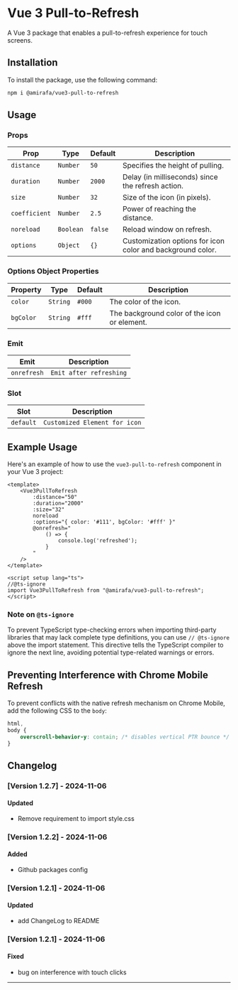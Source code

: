 # Vue 3 Pull-to-Refresh

A Vue 3 package that enables a pull-to-refresh experience for touch screens.

## Installation

To install the package, use the following command:

```bash
npm i @amirafa/vue3-pull-to-refresh
```

## Usage

### Props

| Prop          | Type      | Default | Description                                                |
| ------------- | --------- | ------- | ---------------------------------------------------------- |
| `distance`    | `Number`  | `50`    | Specifies the height of pulling.                           |
| `duration`    | `Number`  | `2000`  | Delay (in milliseconds) since the refresh action.          |
| `size`        | `Number`  | `32`    | Size of the icon (in pixels).                              |
| `coefficient` | `Number`  | `2.5`   | Power of reaching the distance.                            |
| `noreload`    | `Boolean` | `false` | Reload window on refresh.                                  |
| `options`     | `Object`  | `{}`    | Customization options for icon color and background color. |

### Options Object Properties

| Property  | Type     | Default | Description                                  |
| --------- | -------- | ------- | -------------------------------------------- |
| `color`   | `String` | `#000`  | The color of the icon.                       |
| `bgColor` | `String` | `#fff`  | The background color of the icon or element. |

### Emit

| Emit        | Description             |
| ----------- | ----------------------- |
| `onrefresh` | `Emit after refreshing` |

### Slot

| Slot      | Description                   |
| --------- | ----------------------------- |
| `default` | `Customized Element for icon` |

## Example Usage

Here's an example of how to use the `vue3-pull-to-refresh` component in your Vue 3 project:

```vue
<template>
    <Vue3PullToRefresh
        :distance="50"
        :duration="2000"
        :size="32"
        noreload
        :options="{ color: '#111', bgColor: '#fff' }"
        @onrefresh="
            () => {
                console.log('refreshed');
            }
        "
    />
</template>

<script setup lang="ts">
//@ts-ignore
import Vue3PullToRefresh from "@amirafa/vue3-pull-to-refresh";
</script>
```

### Note on `@ts-ignore`

To prevent TypeScript type-checking errors when importing third-party libraries that may lack complete type definitions, you can use `// @ts-ignore` above the import statement. This directive tells the TypeScript compiler to ignore the next line, avoiding potential type-related warnings or errors.

## Preventing Interference with Chrome Mobile Refresh

To prevent conflicts with the native refresh mechanism on Chrome Mobile, add the following CSS to the `body`:

```css
html,
body {
    overscroll-behavior-y: contain; /* disables vertical PTR bounce */
}
```

## Changelog

### [Version 1.2.7] - 2024-11-06

#### Updated

-   Remove requirement to import style.css

### [Version 1.2.2] - 2024-11-06

#### Added

-   Github packages config

### [Version 1.2.1] - 2024-11-06

#### Updated

-   add ChangeLog to README

### [Version 1.2.1] - 2024-11-06

#### Fixed

-   bug on interference with touch clicks

---
